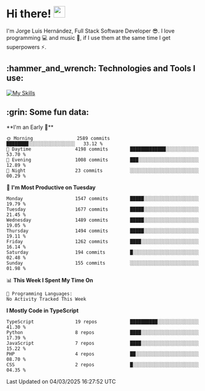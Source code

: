 <h1 align="left">
 <abc>
  <br>Hi there! <img src="https://user-images.githubusercontent.com/42378118/110234147-e3259600-7f4e-11eb-95be-0c4047144dea.gif" width="30"><br>
 </abc>
</h1>

I'm Jorge Luis Hernández, Full Stack Software Developer :sunglasses:. I love programming :computer: and music :musical_score:, if I use them at the same time I get superpowers :zap:. 


<h2 align="left">:hammer_and_wrench: Technologies and Tools I use:</h2>

[![My Skills](https://skillicons.dev/icons?i=js,ts,html,css,py,vue,react,next,nest,postgres,mysql)](https://skillicons.dev)

<h2 align="left">:grin: Some fun data:</h2>
<!--START_SECTION:waka-->
**I'm an Early 🐤** 

```text
🌞 Morning                2589 commits        ████████░░░░░░░░░░░░░░░░░   33.12 % 
🌆 Daytime                4198 commits        █████████████░░░░░░░░░░░░   53.70 % 
🌃 Evening                1008 commits        ███░░░░░░░░░░░░░░░░░░░░░░   12.89 % 
🌙 Night                  23 commits          ░░░░░░░░░░░░░░░░░░░░░░░░░   00.29 % 
```
📅 **I'm Most Productive on Tuesday** 

```text
Monday                   1547 commits        █████░░░░░░░░░░░░░░░░░░░░   19.79 % 
Tuesday                  1677 commits        █████░░░░░░░░░░░░░░░░░░░░   21.45 % 
Wednesday                1489 commits        █████░░░░░░░░░░░░░░░░░░░░   19.05 % 
Thursday                 1494 commits        █████░░░░░░░░░░░░░░░░░░░░   19.11 % 
Friday                   1262 commits        ████░░░░░░░░░░░░░░░░░░░░░   16.14 % 
Saturday                 194 commits         █░░░░░░░░░░░░░░░░░░░░░░░░   02.48 % 
Sunday                   155 commits         ░░░░░░░░░░░░░░░░░░░░░░░░░   01.98 % 
```


📊 **This Week I Spent My Time On** 

```text
💬 Programming Languages: 
No Activity Tracked This Week
```

**I Mostly Code in TypeScript** 

```text
TypeScript               19 repos            ██████████░░░░░░░░░░░░░░░   41.30 % 
Python                   8 repos             ████░░░░░░░░░░░░░░░░░░░░░   17.39 % 
JavaScript               7 repos             ████░░░░░░░░░░░░░░░░░░░░░   15.22 % 
PHP                      4 repos             ██░░░░░░░░░░░░░░░░░░░░░░░   08.70 % 
CSS                      2 repos             █░░░░░░░░░░░░░░░░░░░░░░░░   04.35 % 
```




 Last Updated on 04/03/2025 16:27:52 UTC
<!--END_SECTION:waka-->

